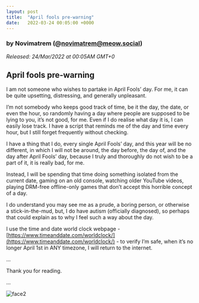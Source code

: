 ```yaml
---
layout: post
title:  "April fools pre-warning"
date:   2022-03-24 00:05:00 +0000
---
```

### by Novimatrem (@novimatrem@meow.social)
*Released: 24/Mar/2022 at 00:05AM GMT+0*

## April fools pre-warning

I am not someone who wishes to partake in April Fools’ day. For me, it can be quite upsetting, distressing, and generally unpleasant.

I’m not somebody who keeps good track of time, be it the day, the date, or even the hour, so randomly having a day where people are supposed to be lying to you, it’s not good, for me.
Even if I do realise what day it is, I can easily lose track. I have a script that reminds me of the day and time every hour, but I still forget frequently without checking.

I have a thing that I do, every single April Fools’ day, and this year will be no different, in which
I will not be around, the day before, the day of, and the day after April Fools’ day, because I truly and thoroughly do not wish to be a part of it, it is really bad, for me.

Instead, I will be spending that time doing something isolated from the current date, gaming on an old console, watching older YouTube videos, playing DRM-free offline-only games that don’t accept this horrible concept of a day.

I do understand you may see me as a prude, a boring person, or otherwise a stick-in-the-mud, but, I do have autism (officially diagnosed), so perhaps that could explain as to why I feel such a way about the day.

I use the time and date world clock webpage - [https://www.timeanddate.com/worldclock/](https://www.timeanddate.com/worldclock/) - to verify I’m safe, when it’s no longer April 1st in ANY timezone, I will return to the internet.

...

Thank you for reading.

...

![face2](https://gitlab.com/Novimatrem/blog/-/raw/master/face2.png)
